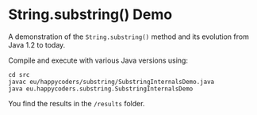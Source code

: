# String.substring() Demo

A demonstration of the `String.substring()` method and its evolution from Java 1.2 to today.

Compile and execute with various Java versions using:
```
cd src
javac eu/happycoders/substring/SubstringInternalsDemo.java
java eu.happycoders.substring.SubstringInternalsDemo
```

You find the results in the `/results` folder.
